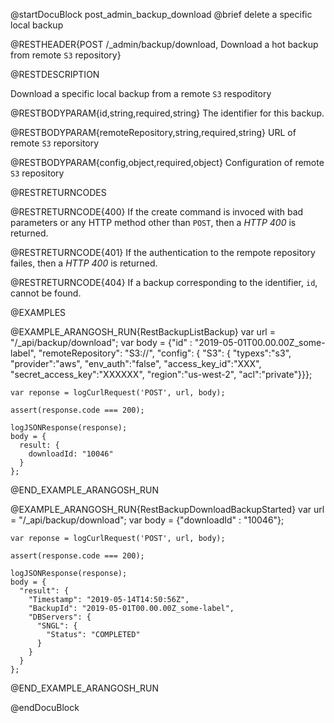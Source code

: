 @startDocuBlock post_admin_backup_download
@brief delete a specific local backup

@RESTHEADER{POST /_admin/backup/download, Download a hot backup from remote `S3` repository}

@RESTDESCRIPTION

Download a specific local backup from a remote `S3` respoditory

@RESTBODYPARAM{id,string,required,string}
The identifier for this backup. 

@RESTBODYPARAM{remoteRepository,string,required,string}
URL of remote `S3` reporsitory

@RESTBODYPARAM{config,object,required,object}
Configuration of remote `S3` repository

@RESTRETURNCODES

@RESTRETURNCODE{400}
If the create command is invoced with bad parameters or any HTTP
method other than `POST`, then a *HTTP 400* is returned.

@RESTRETURNCODE{401}
If the authentication to the rempote repository failes, then a *HTTP
400* is returned. 

@RESTRETURNCODE{404}
If a backup corresponding to the identifier, `id`,  cannot be found.

@EXAMPLES

@EXAMPLE_ARANGOSH_RUN{RestBackupListBackup}
    var url = "/_api/backup/download";
    var body = {"id" : "2019-05-01T00.00.00Z_some-label", 
                "remoteRepository": "S3://<repository-url>", 
                "config": { 
                  "S3": {
                    "typexs":"s3",
                    "provider":"aws",
                    "env_auth":"false",
                    "access_key_id":"XXX",
                    "secret_access_key":"XXXXXX",
                    "region":"us-west-2",
                    "acl":"private"}}};

    var reponse = logCurlRequest('POST', url, body);
    
    assert(response.code === 200);
    
    logJSONResponse(response);
    body = {
      result: {
        downloadId: "10046"
      }
    };
@END_EXAMPLE_ARANGOSH_RUN

@EXAMPLE_ARANGOSH_RUN{RestBackupDownloadBackupStarted}
    var url = "/_api/backup/download";
    var body = {"downloadId" : "10046"};

    var reponse = logCurlRequest('POST', url, body);
    
    assert(response.code === 200);
    
    logJSONResponse(response);
    body = {
      "result": {
        "Timestamp": "2019-05-14T14:50:56Z",
        "BackupId": "2019-05-01T00.00.00Z_some-label",
        "DBServers": {
          "SNGL": {
            "Status": "COMPLETED"
          }
        }
      }
    };
@END_EXAMPLE_ARANGOSH_RUN

@endDocuBlock
